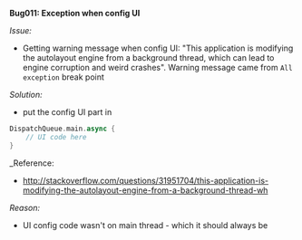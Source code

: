 **Bug011: Exception when config UI**

_Issue:_
- Getting warning message when config UI: "This application is modifying the autolayout engine from a background thread, which can lead to engine corruption and weird crashes". Warning message came from `All exception` break point

_Solution:_
- put the config UI part in 
```swift
DispatchQueue.main.async {
    // UI code here
}
```

_Reference: 
- http://stackoverflow.com/questions/31951704/this-application-is-modifying-the-autolayout-engine-from-a-background-thread-wh

_Reason:_
- UI config code wasn't on main thread - which it should always be 
